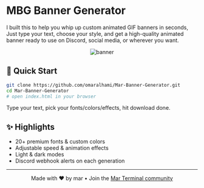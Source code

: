 # MBG Banner Generator

I built this to help you whip up custom animated GIF banners in seconds, Just type your text, choose your style, and get a high-quality animated banner ready to use on Discord, social media, or wherever you want.

<p align="center">
  <img src="https://cdn.discordapp.com/attachments/729486981268111441/1130868679500894208/download_3.gif" alt="banner" />
</p>


## 🚀 Quick Start

```bash
git clone https://github.com/omaralhami/Mar-Banner-Generator.git
cd Mar-Banner-Generator
# open index.html in your browser
```

Type your text, pick your fonts/colors/effects, hit download done.

## ✨ Highlights
- 20+ premium fonts & custom colors  
- Adjustable speed & animation effects  
- Light & dark modes  
- Discord webhook alerts on each generation  

---


<p align="center"> Made with ❤️ by mar • Join the <a href="https://discord.gg/marx">Mar Terminal community</a> </p> 
